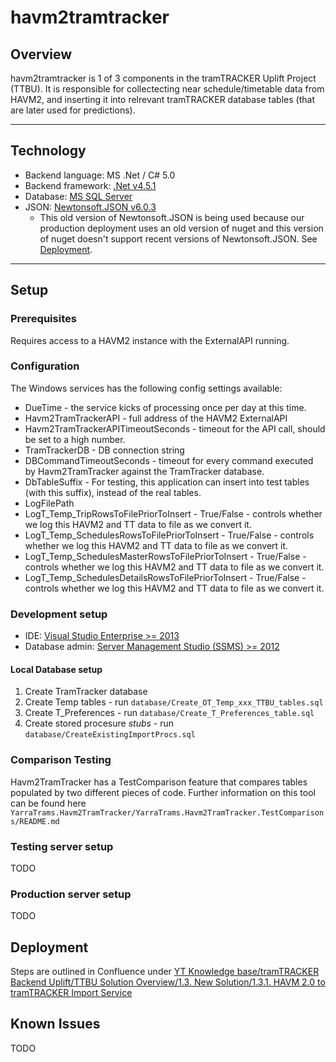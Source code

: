 havm2tramtracker
============

## Overview

havm2tramtracker is 1 of 3 components in the tramTRACKER Uplift Project (TTBU).
It is responsible for collectecting near schedule/timetable data from HAVM2, and inserting it into relrevant tramTRACKER database tables (that are later used for predictions).

---

## Technology

* Backend language: MS .Net / C# 5.0
* Backend framework: [.Net v4.5.1](https://www.microsoft.com/en-au/download/details.aspx?id=40773)
* Database: [MS SQL Server](https://www.microsoft.com/en-au/sql-server/sql-server-downloads)
* JSON: [Newtonsoft.JSON v6.0.3](https://github.com/JamesNK/Newtonsoft.Json)
  * This old version of Newtonsoft.JSON is being used because our production deployment uses an old version of nuget and this version of nuget doesn't support recent versions of Newtonsoft.JSON. See [Deployment](#deployment).

---

## Setup

### Prerequisites

Requires access to a HAVM2 instance with the ExternalAPI running.

### Configuration

The Windows services has the following config settings available:

- DueTime - the service kicks of processing once per day at this time.
- Havm2TramTrackerAPI - full address of the HAVM2 ExternalAPI
- Havm2TramTrackerAPITimeoutSeconds - timeout for the API call, should be set to a high number.
- TramTrackerDB - DB connection string
- DBCommandTimeoutSeconds - timeout for every command executed by Havm2TramTracker against the TramTracker database.
- DbTableSuffix - For testing, this application can insert into test tables (with this suffix), instead of the real tables.
- LogFilePath
- LogT_Temp_TripRowsToFilePriorToInsert - True/False - controls whether we log this HAVM2 and TT data to file as we convert it.
- LogT_Temp_SchedulesRowsToFilePriorToInsert - True/False - controls whether we log this HAVM2 and TT data to file as we convert it.
- LogT_Temp_SchedulesMasterRowsToFilePriorToInsert - True/False - controls whether we log this HAVM2 and TT data to file as we convert it.
- LogT_Temp_SchedulesDetailsRowsToFilePriorToInsert - True/False - controls whether we log this HAVM2 and TT data to file as we convert it.

### Development setup
* IDE: [Visual Studio Enterprise >= 2013](https://visualstudio.microsoft.com/vs/enterprise/)
* Database admin: [Server Management Studio (SSMS) >= 2012](https://docs.microsoft.com/en-us/sql/ssms/download-sql-server-management-studio-ssms?view=sql-server-2017)

#### Local Database setup
1. Create TramTracker database
2. Create Temp tables - run `database/Create_OT_Temp_xxx_TTBU_tables.sql`
3. Create T_Preferences - run `database/Create_T_Preferences_table.sql`
4. Create stored procesure _stubs_ - run `database/CreateExistingImportProcs.sql`

### Comparison Testing
Havm2TramTracker has a TestComparison feature that compares tables populated by two different pieces of code.
Further information on this tool can be found here `YarraTrams.Havm2TramTracker/YarraTrams.Havm2TramTracker.TestComparisons/README.md`

### Testing server setup
TODO

### Production server setup
TODO

## Deployment

Steps are outlined in Confluence under [YT Knowledge base/tramTRACKER Backend Uplift/TTBU Solution Overview/1.3. New Solution/1.3.1. HAVM 2.0 to tramTRACKER Import Service](https://inoutput.atlassian.net/wiki/spaces/YKB/pages/767787154/Havm2TramTracker+Deployment+Steps)

## Known Issues
TODO
